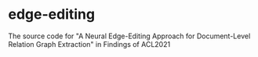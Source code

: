 # edge-editing
The source code for "A Neural Edge-Editing Approach for Document-Level Relation Graph Extraction" in Findings of ACL2021
